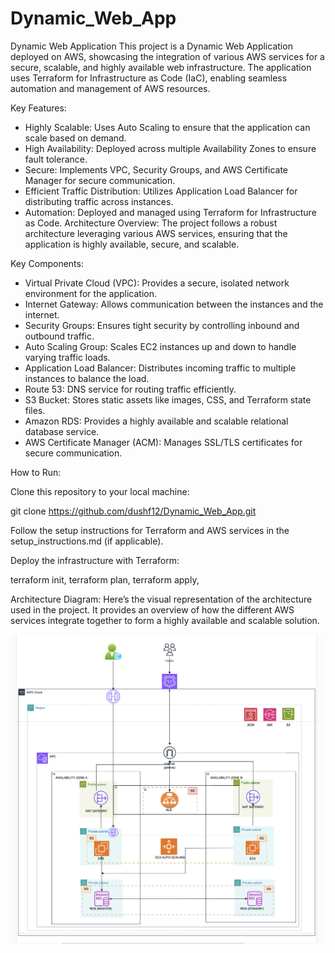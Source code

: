 # Dynamic_Web_App
Dynamic Web Application
This project is a Dynamic Web Application deployed on AWS, showcasing the integration of various AWS services for a secure, scalable, and highly available web infrastructure. The application uses Terraform for Infrastructure as Code (IaC), enabling seamless automation and management of AWS resources.

Key Features:
- Highly Scalable: Uses Auto Scaling to ensure that the application can scale based on demand.
- High Availability: Deployed across multiple Availability Zones to ensure fault tolerance.
- Secure: Implements VPC, Security Groups, and AWS Certificate Manager for secure communication.
- Efficient Traffic Distribution: Utilizes Application Load Balancer for distributing traffic across instances.
- Automation: Deployed and managed using Terraform for Infrastructure as Code.
Architecture Overview:
The project follows a robust architecture leveraging various AWS services, ensuring that the application is highly available, secure, and scalable.

Key Components:
- Virtual Private Cloud (VPC): Provides a secure, isolated network environment for the application.
- Internet Gateway: Allows communication between the instances and the internet.
- Security Groups: Ensures tight security by controlling inbound and outbound traffic.
- Auto Scaling Group: Scales EC2 instances up and down to handle varying traffic loads.
- Application Load Balancer: Distributes incoming traffic to multiple instances to balance the load.
- Route 53: DNS service for routing traffic efficiently.
- S3 Bucket: Stores static assets like images, CSS, and Terraform state files.
- Amazon RDS: Provides a highly available and scalable relational database service.
- AWS Certificate Manager (ACM): Manages SSL/TLS certificates for secure communication.

How to Run:

Clone this repository to your local machine:

git clone https://github.com/dushf12/Dynamic_Web_App.git

Follow the setup instructions for Terraform and AWS services in the setup_instructions.md (if applicable).

Deploy the infrastructure with Terraform:

terraform init,
terraform plan,
terraform apply,



Architecture Diagram:
Here’s the visual representation of the architecture used in the project. It provides an overview of how the different AWS services integrate together to form a highly available and scalable solution.

![Architecture Diagram](./architecture-diagram.png)
